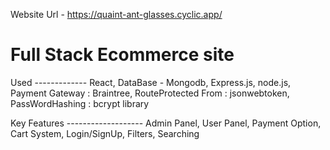 Website Url - https://quaint-ant-glasses.cyclic.app/

# Full Stack Ecommerce site


Used -------------
          React,
          DataBase - Mongodb,
          Express.js,
          node.js,
          Payment Gateway : Braintree,
          RouteProtected From : jsonwebtoken,
          PassWordHashing : bcrypt library
  
  
  
  
 Key Features -------------------
           Admin Panel,
           User Panel,
           Payment Option,
           Cart System,
           Login/SignUp,
           Filters,
           Searching 
           
